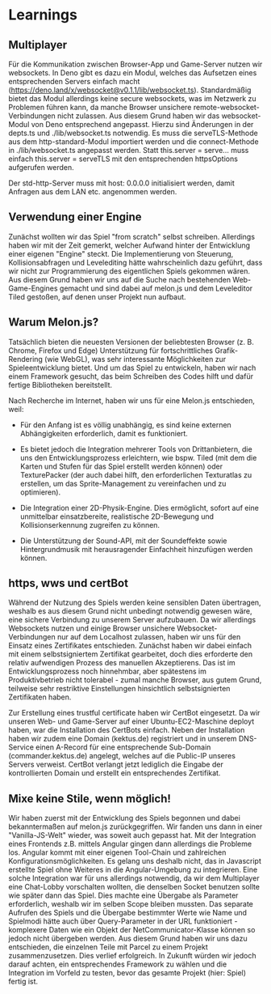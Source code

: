 # Learnings

## Multiplayer
Für die Kommunikation zwischen Browser-App und Game-Server nutzen wir websockets. In Deno gibt es dazu ein Modul, welches das Aufsetzen eines entsprechenden Servers einfach macht (https://deno.land/x/websocket@v0.1.1/lib/websocket.ts). Standardmäßig bietet das Modul allerdings keine secure websockets, was im Netzwerk zu Problemen führen kann, da manche Browser unsichere remote-websocket-Verbindungen nicht zulassen.
Aus diesem Grund haben wir das websocket-Modul von Deno entsprechend angepasst.
Hierzu sind Änderungen in der depts.ts und ./lib/websocket.ts notwendig. Es muss die serveTLS-Methode aus dem http-standard-Modul importiert werden und die connect-Methode in ./lib/websocket.ts angepasst werden. Statt this.server = serve... muss einfach this.server = serveTLS mit den entsprechenden httpsOptions aufgerufen werden.

Der std-http-Server muss mit host: 0.0.0.0 initialisiert werden, damit Anfragen aus dem LAN etc. angenommen werden.

## Verwendung einer Engine
Zunächst wollten wir das Spiel "from scratch" selbst schreiben. Allerdings haben wir mit der Zeit gemerkt, welcher Aufwand hinter der Entwicklung einer eigenen "Engine" steckt. Die Implementierung von Steuerung, Kollisionsabfragen und Levelediting hätte wahrscheinlich dazu geführt, dass wir nicht zur Programmierung des eigentlichen Spiels gekommen wären. Aus diesem Grund haben wir uns auf die Suche nach bestehenden Web-Game-Engines gemacht und sind dabei auf melon.js und dem Leveleditor Tiled gestoßen, auf denen unser Projekt nun aufbaut.

## Warum Melon.js?

Tatsächlich bieten die neuesten Versionen der beliebtesten Browser (z. B. Chrome, Firefox und Edge) Unterstützung für fortschrittliches Grafik-Rendering (wie WebGL), was sehr interessante Möglichkeiten zur Spieleentwicklung bietet. Und um das Spiel zu entwickeln, haben wir nach einem Framework gesucht, das beim Schreiben des Codes hilft und dafür fertige Bibliotheken bereitstellt.

Nach Recherche im Internet, haben wir uns für eine Melon.js entschieden, weil:

- Für den Anfang ist es völlig unabhängig, es sind keine externen Abhängigkeiten erforderlich, damit es funktioniert.

- Es bietet jedoch die Integration mehrerer Tools von Drittanbietern, die uns den Entwicklungsprozess erleichtern, wie bspw. Tiled (mit dem die Karten und Stufen für das Spiel erstellt werden können) oder TexturePacker (der auch dabei hilft, den erforderlichen Texturatlas zu erstellen, um das Sprite-Management zu vereinfachen und zu optimieren).

- Die Integration einer 2D-Physik-Engine. Dies ermöglicht, sofort auf eine unmittelbar einsatzbereite, realistische 2D-Bewegung und Kollisionserkennung zugreifen zu können.

- Die Unterstützung der Sound-API, mit der Soundeffekte sowie Hintergrundmusik mit herausragender Einfachheit hinzufügen werden können.

## https, wws und certBot

Während der Nutzung des Spiels werden keine sensiblen Daten übertragen, weshalb es aus diesem Grund nicht unbedingt notwendig gewesen wäre, eine sichere Verbindung zu unserem Server aufzubauen. Da wir allerdings Websockets nutzen und einige Browser unsichere Websocket-Verbindungen nur auf dem Localhost zulassen, haben wir uns für den Einsatz eines Zertifikates entschieden. Zunächst haben wir dabei einfach mit einem selbstsigniertem Zertifikat gearbeitet, doch dies erforderte den relativ aufwendigen Prozess des manuellen Akzeptierens. Das ist im Entwicklungsprozess noch hinnehmbar, aber spätestens im Produktivbetrieb nicht tolerabel - zumal manche Browser, aus gutem Grund, teilweise sehr restriktive Einstellungen hinsichtlich selbstsignierten Zertifikaten haben.

Zur Erstellung eines trustful certificate haben wir CertBot eingesetzt. Da wir unseren Web- und Game-Server auf einer Ubuntu-EC2-Maschine deployt haben, war die Installation des CertBots einfach. Neben der Installation haben wir zudem eine Domain (kektus.de) registriert und in unserem DNS-Service einen A-Record für eine entsprechende Sub-Domain (commander.kektus.de) angelegt, welches auf die Public-IP unseres Servers verweist. CertBot verlangt jetzt lediglich die Eingabe der kontrollierten Domain und erstellt ein entsprechendes Zertifikat.

## Mixe keine Stile, wenn möglich!
Wir haben zuerst mit der Entwicklung des Spiels begonnen und dabei bekanntermaßen auf melon.js zurückgegriffen. Wir fanden uns dann in einer "Vanilla-JS-Welt" wieder, was soweit auch gepasst hat. Mit der Integration eines Frontends z.B. mittels Angular gingen dann allerdings die Probleme los. Angular kommt mit einer eigenen Tool-Chain und zahlreichen Konfigurationsmöglichkeiten. Es gelang uns deshalb nicht, das in Javascript erstellte Spiel ohne Weiteres in die Angular-Umgebung zu integrieren. Eine solche Integration war für uns allerdings notwendig, da wir dem Multiplayer eine Chat-Lobby vorschalten wollten, die denselben Socket benutzen sollte wie später dann das Spiel. Dies machte eine Übergabe als Parameter erforderlich, weshalb wir im selben Scope bleiben mussten. Das separate Aufrufen des Spiels und die Übergabe bestimmter Werte wie Name und Spielmodi hätte auch über Query-Parameter in der URL funktioniert - komplexere Daten wie ein Objekt der NetCommunicator-Klasse können so jedoch nicht übergeben werden. 
Aus diesem Grund haben wir uns dazu entschieden, die einzelnen Teile mit Parcel zu einem Projekt zusammenzusetzen. Dies verlief erfolgreich. In Zukunft würden wir jedoch darauf achten, ein entsprechendes Framework zu wählen und die Integration im Vorfeld zu testen, bevor das gesamte Projekt (hier: Spiel) fertig ist. 
